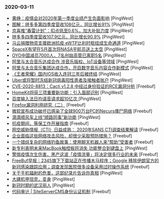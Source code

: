 ### 2020-03-11

* [黄峥：疫情会对2020年第一季度业绩产生负面影响](https://www.pingwest.com/w/206605) [PingWest]
* [图解：拼多多第四季度营收108亿元，同比增长91%](https://www.pingwest.com/a/206598) [PingWest]
* [京喜推“春雷计划”：扣点低至0.6%，加大补贴力度](https://www.pingwest.com/w/206599) [PingWest]
* [拼多多四季度营收107.9亿元，同比增长90.9%](https://www.pingwest.com/w/206579) [PingWest]
* [马云捐赠物资支援欧洲抗疫  eWTP比利时枢纽成生命通道](https://www.pingwest.com/w/206578) [PingWest]
* [SpaceX有望在5月首次将NASA宇航员送上太空](https://www.pingwest.com/w/206577) [PingWest]
* [OYO中国减员7000人，7名创始高管已离职5名](https://www.pingwest.com/w/206576) [PingWest]
* [阿里与太合音乐达成合作 涉音乐版权、IoT设备等领域](https://www.pingwest.com/w/206574) [PingWest]
* [阿里与太合音乐集团达成合作，开启数字音乐内容合作新模式](https://www.pingwest.com/a/206573) [PingWest]
* [《王者荣耀》国内IOS收入连冠三年后被终结](https://www.pingwest.com/w/206569) [PingWest]
* [Uber或将暂时冻结新冠病毒阳性患者及接触者账户](https://www.pingwest.com/w/206567) [PingWest]
* [CVE-2020-8813：Cacti v1.2.8 中经过身份验证的RCE漏洞分析](https://www.freebuf.com/vuls/228016.html) [Freebuf]
* [HomeKit将获三项重要新功能：引入面部识别](https://www.pingwest.com/w/206565) [PingWest]
* [百度输入法日均语音请求超10亿次  ](https://www.pingwest.com/w/206563) [PingWest]
* [Firefox漏洞利用研究（二）](https://www.freebuf.com/articles/network/227130.html) [Freebuf]
* [微软宣布成功破坏已感染了全球900万台PC的Necurs僵尸网络](https://www.freebuf.com/news/229994.html) [Freebuf]
* [滴滴顺风车上线“顺路同事”新功能](https://www.pingwest.com/w/206547) [PingWest]
* [抗疫期间，等保工作开展指南](https://www.freebuf.com/articles/network/229904.html) [Freebuf]
* [网空威胁情报（CTI）日益成熟： 2020年SANS CTI调查结果解读](https://www.freebuf.com/articles/system/228817.html) [Freebuf]
* [企业面临这些网络攻击风险，却很少采取预防措施？](https://www.freebuf.com/articles/neopoints/229030.html) [Freebuf]
* [一个错综复杂的网络钓鱼故事：使用聊天机器人来“帮助”受害者](https://www.freebuf.com/news/229884.html) [Freebuf]
* [新专利表明未来MacBook触控板将消失 功能整合到键盘上](https://www.pingwest.com/w/206541) [PingWest]
* [警惕疫情次生伤害，黑产这波「疫情流量」将决定很多行业的未来](https://www.freebuf.com/articles/network/229952.html) [Freebuf]
* [FreeBuf早报｜2345旗下下载站正在传播木马程序；Google 移除伊朗官方的新冠感染跟踪应用；调查发现医院很多设备采用过时操作系统](https://www.freebuf.com/news/229974.html) [Freebuf]
* [关于手机辐射的危害，这部纪录片告诉你真相](https://www.pingwest.com/a/206347) [PingWest]
* [大疆机甲坦克，变身](https://www.pingwest.com/a/206438) [PingWest]
* [新冠时期的武汉丽人](https://www.pingwest.com/a/206453) [PingWest]
* [代码审计 | SiteServerCMS身份认证机制](https://www.freebuf.com/vuls/228448.html) [Freebuf]
